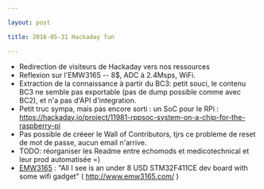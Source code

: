 ```yaml
---

layout: post

title: 2016-05-31 Hackaday fun

---
```



-   Redirection de visiteurs de Hackaday vers nos ressources
-   Reflexion sur l'EMW3165 -- 8\$, ADC à 2.4Msps, WiFi.
-   Extraction de la connaissance à partir du BC3: petit souci, le
    contenu BC3 ne semble pas exportable (pas de dump possible comme
    avec BC2), et n'a pas d'API d'integration.
-   Petit truc sympa, mais pas encore sorti : un SoC pour le RPi :
    https://hackaday.io/project/11981-rppsoc-system-on-a-chip-for-the-raspberry-pi
-   Pas possible de créeer le Wall of Contributors, tjrs ce probleme de
    reset de mot de passe, aucun email n'arrive.
-   TODO: réorganiser les Readme entre echomods et medicotechnical et
    leur prod automatisée =)
-   [EMW3165](/croaker/notes_EMW3165.md) : "All I see is an under 8 USD
    STM32F411CE dev board with some wifi gadget" (
    http://www.emw3165.com/ )

